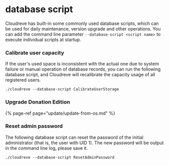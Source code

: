 # database script

Cloudreve has built-in some commonly used database scripts, which can be used for daily maintenance, version upgrade and other operations. You can add the command line parameter `--database-script <script name>` to execute individual scripts at startup.

### Calibrate user capacity

If the user's used space is inconsistent with the actual one due to system failure or manual operation of database records, you can run the following database script, and Cloudreve will recalibrate the capacity usage of all registered users.

```text
./cloudreve --database-script CalibrateUserStorage
```

### Upgrade Donation Edition

{% page-ref page="update/update-from-os.md" %}

### Reset admin password

The following database script can reset the password of the initial administrator (that is, the user with UID 1). The new password will be output in the command line log, please save it.

```text
./cloudreve --database-script ResetAdminPassword
```
